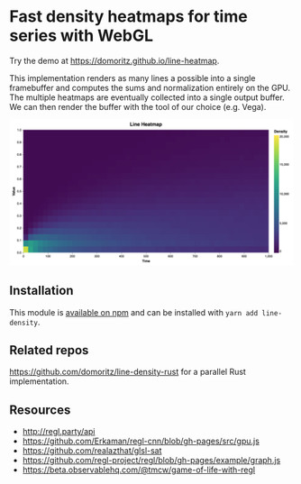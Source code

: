 # Fast density heatmaps for time series with WebGL

Try the demo at https://domoritz.github.io/line-heatmap.

This implementation renders as many lines a possible into a single framebuffer and computes the sums and normalization entirely on the GPU. The multiple heatmaps are eventually collected into a single output buffer. We can then render the buffer with the tool of our choice (e.g. Vega).

<img src="https://raw.githubusercontent.com/domoritz/line-density/master/screenshot.png" width="600"></img>

## Installation

This module is [available on npm](https://www.npmjs.com/package/line-density) and can be installed with `yarn add line-density`.

## Related repos

https://github.com/domoritz/line-density-rust for a parallel Rust implementation.

## Resources

- http://regl.party/api
- https://github.com/Erkaman/regl-cnn/blob/gh-pages/src/gpu.js
- https://github.com/realazthat/glsl-sat
- https://github.com/regl-project/regl/blob/gh-pages/example/graph.js
- https://beta.observablehq.com/@tmcw/game-of-life-with-regl
